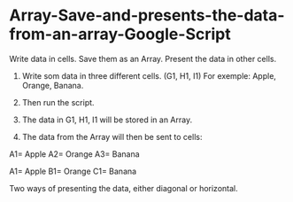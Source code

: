 # Array-Save-and-presents-the-data-from-an-array-Google-Script
Write data in cells. Save them as an Array. Present the data in other cells.

1) Write som data in three different cells. (G1, H1, I1) For exemple: Apple, Orange, Banana.

2) Then run the script.

3) The data in G1, H1, I1 will be stored in an Array.

4) The data from the Array will then be sent to cells:

A1= Apple
A2= Orange
A3= Banana

A1= Apple B1= Orange C1= Banana

Two ways of presenting the data, either diagonal or horizontal.
